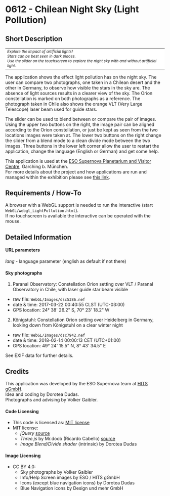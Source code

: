 # 0612 - Chilean Night Sky (Light Pollution)

## Short Description

<table align="center">
    <tr>
    <td align="left" style="font-style:italic; font-size:12px; background-color:white">Explore the impact of artificial lights!<br>
Stars can be best seen in dark places.<br>
Use the slider on the touchscreen to explore the night sky with and without artificial light.
</td>
    </tr>
</table>

The application shows the effect light pollution has on the night sky.
The user can compare two photographs, one taken in a Chilean desert and the other in Germany, to observe how visible the stars in the sky are. The absence of light sources results in a clearer view of the sky. The Orion constellation is marked on both photographs as a reference. The photograph taken in Chile also shows the orange VLT (Very Large Telescope) laser beam used for guide stars.

The slider can be used to blend between or compare the pair of images. Using the upper two buttons on the right, the image pair can be aligned according to the Orion constellation, or just be kept as seen from the two locations images were taken at. The lower two buttons on the right change the slider from a blend mode to a clean divide mode between the two images. Three buttons in the lower left corner allow the user to restart the application, change the language (English or German) and get some help. 

This application is used at the [ESO Supernova Planetarium and Visitor Centre](https://supernova.eso.org/?lang=en), Garching b. München.  
For more details about the project and how applications are run and managed within the exhibition please see [this link](https://gitlab.com/HITS_Supernova/overview).   

## Requirements / How-To

A browser with a WebGL support is needed to run the interactive (start `WebGL/webgl_LightPollution.html`).  
If no touchscreen is available the interactive can be operated with the mouse.

## Detailed Information

#### URL parameters

*lang* - language parameter (english as default if not there)  


#### Sky photographs

1) Paranal Observatory: Constellation Orion setting over VLT / Paranal Observatory in Chile, with laser guide star beam visible

- raw file: `WebGL/Images/dsc5386.nef`
- date & time: 2017-03-22 00:40:55 CLST (UTC-03:00)
- GPS location: 24° 38' 26.2" S, 70° 23' 18.2" W

2) Königstuhl: Constellation Orion setting over Heidelberg in Germany, looking down from Königstuhl on a clear winter night

- raw file: `WebGL/Images/dsc7942.nef`
- date & time: 2018-02-14 00:00:13 CET (UTC+01:00)
- GPS location: 49° 24' 15.5" N, 8° 43' 34.5" E

See EXIF data for further details.


## Credits

This application was developed by the ESO Supernova team at [HITS gGmbH](https://www.h-its.org/en/).  
Idea and coding by Dorotea Dudas.  
Photographs and advising by Volker Gaibler. 

#### Code Licensing

* This code is licensed as: [MIT license](LICENSE)
* MIT license:
    * *jQuery* [source](https://jquery.com/)
    * *Three.js* by Mr.doob (Ricardo Cabello) [source](https://threejs.org/)
    * *Image Blend/Divide shader* (intrinsic) by Dorotea Dudas
 

#### Image Licensing

* CC BY 4.0:
    * Sky photographs by Volker Gaibler
    * Info/Help Screen images by ESO / HITS gGmbH
    * Icons (except blue navigation icons) by Dorotea Dudas
    * Blue Navigation icons by Design und mehr GmbH







